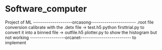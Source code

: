 # Software_computer
Project of ML 
--------------------orcasong-----------------------
.root file conversion
calibrate with the .detx file
-> test.h5
python firsttrial.py to convert it into a binned file
-> outfile.h5
plotter.py to show the histogram but not working
------------------orcanet--------------------------
to implement
